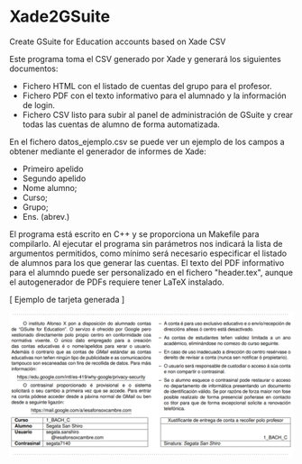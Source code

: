 # Xade2GSuite

Create GSuite for Education accounts based on Xade CSV


Este programa toma el CSV generado por Xade y generará los siguientes documentos:
- Fichero HTML con el listado de cuentas del grupo para el profesor.
- Fichero PDF con el texto informativo para el alumnado y la información de login.
- Fichero CSV listo para subir al panel de administración de GSuite y crear todas las cuentas de alumno de forma automatizada.


En el fichero datos_ejemplo.csv se puede ver un ejemplo de los campos a obtener mediante el generador de informes de Xade:
- Primeiro apelido
- Segundo apelido
- Nome alumno;
- Curso;
- Grupo;
- Ens. (abrev.)


El programa está escrito en C++ y se proporciona un Makefile para compilarlo.
Al ejecutar el programa sin parámetros nos indicará la lista de argumentos permitidos, como mínimo será necesario especificar el listado de alumnos para los que generar las cuentas.
El texto del PDF informativo para el alumndo puede ser personalizado en el fichero "header.tex", aunque el autogenerador de PDFs requiere tener LaTeX instalado.

[ Ejemplo de tarjeta generada ]

<img src="img/GSuiteAccounts.png" width="600">
